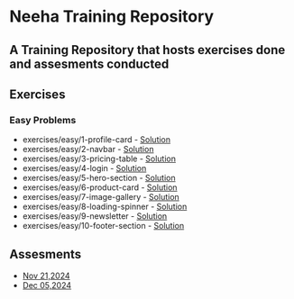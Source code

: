 # Neeha Training Repository

## A Training Repository that hosts exercises done and assesments conducted

## Exercises

### Easy Problems

- exercises/easy/1-profile-card - [Solution](exercises/easy/1-profile-card)
- exercises/easy/2-navbar - [Solution](exercises/easy/2-navbar)
- exercises/easy/3-pricing-table - [Solution](exercises/easy/3-pricing-table)
- exercises/easy/4-login - [Solution](exercises/easy/4-login)
- exercises/easy/5-hero-section - [Solution](exercises/easy/5-hero-section)
- exercises/easy/6-product-card - [Solution](exercises/easy/6-product-card)
- exercises/easy/7-image-gallery - [Solution](exercises/easy/7-image-gallery)
- exercises/easy/8-loading-spinner - [Solution](exercises/easy/8-loading-spinner)
- exercises/easy/9-newsletter - [Solution](exercises/easy/9-newsletter)
- exercises/easy/10-footer-section - [Solution](exercises/easy/10-footer-section)

## Assesments

- [Nov 21,2024](assessments/20241121)
- [Dec 05,2024](assessments/20241205)
